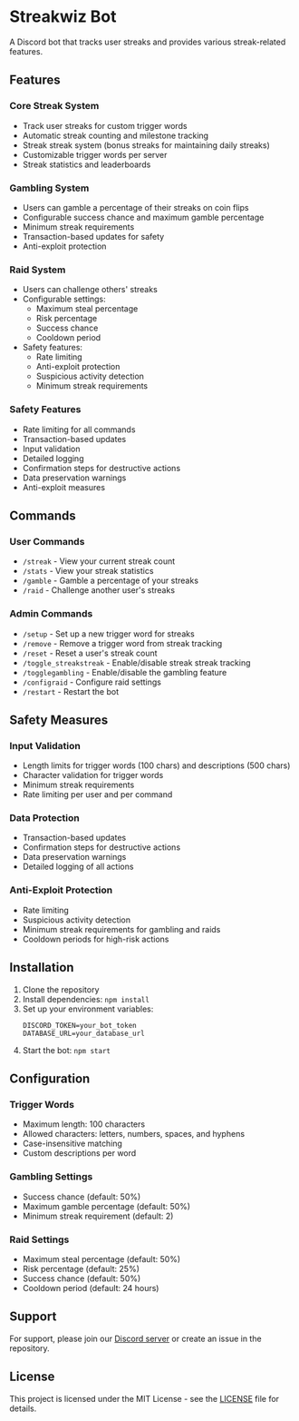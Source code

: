 # Streakwiz Bot

A Discord bot that tracks user streaks and provides various streak-related features.

## Features

### Core Streak System
- Track user streaks for custom trigger words
- Automatic streak counting and milestone tracking
- Streak streak system (bonus streaks for maintaining daily streaks)
- Customizable trigger words per server
- Streak statistics and leaderboards

### Gambling System
- Users can gamble a percentage of their streaks on coin flips
- Configurable success chance and maximum gamble percentage
- Minimum streak requirements
- Transaction-based updates for safety
- Anti-exploit protection

### Raid System
- Users can challenge others' streaks
- Configurable settings:
  - Maximum steal percentage
  - Risk percentage
  - Success chance
  - Cooldown period
- Safety features:
  - Rate limiting
  - Anti-exploit protection
  - Suspicious activity detection
  - Minimum streak requirements

### Safety Features
- Rate limiting for all commands
- Transaction-based updates
- Input validation
- Detailed logging
- Confirmation steps for destructive actions
- Data preservation warnings
- Anti-exploit measures

## Commands

### User Commands
- `/streak` - View your current streak count
- `/stats` - View your streak statistics
- `/gamble` - Gamble a percentage of your streaks
- `/raid` - Challenge another user's streaks

### Admin Commands
- `/setup` - Set up a new trigger word for streaks
- `/remove` - Remove a trigger word from streak tracking
- `/reset` - Reset a user's streak count
- `/toggle_streakstreak` - Enable/disable streak streak tracking
- `/togglegambling` - Enable/disable the gambling feature
- `/configraid` - Configure raid settings
- `/restart` - Restart the bot

## Safety Measures

### Input Validation
- Length limits for trigger words (100 chars) and descriptions (500 chars)
- Character validation for trigger words
- Minimum streak requirements
- Rate limiting per user and per command

### Data Protection
- Transaction-based updates
- Confirmation steps for destructive actions
- Data preservation warnings
- Detailed logging of all actions

### Anti-Exploit Protection
- Rate limiting
- Suspicious activity detection
- Minimum streak requirements for gambling and raids
- Cooldown periods for high-risk actions

## Installation

1. Clone the repository
2. Install dependencies: `npm install`
3. Set up your environment variables:
   ```
   DISCORD_TOKEN=your_bot_token
   DATABASE_URL=your_database_url
   ```
4. Start the bot: `npm start`

## Configuration

### Trigger Words
- Maximum length: 100 characters
- Allowed characters: letters, numbers, spaces, and hyphens
- Case-insensitive matching
- Custom descriptions per word

### Gambling Settings
- Success chance (default: 50%)
- Maximum gamble percentage (default: 50%)
- Minimum streak requirement (default: 2)

### Raid Settings
- Maximum steal percentage (default: 50%)
- Risk percentage (default: 25%)
- Success chance (default: 50%)
- Cooldown period (default: 24 hours)

## Support

For support, please join our [Discord server](https://discord.gg/your-invite) or create an issue in the repository.

## License

This project is licensed under the MIT License - see the [LICENSE](LICENSE) file for details.
